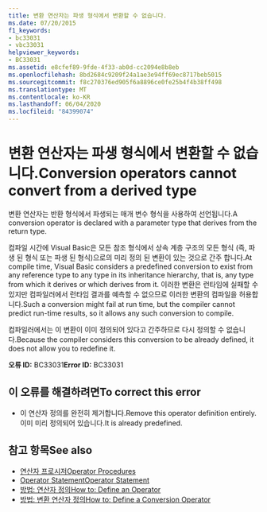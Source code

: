 ```yaml
---
title: 변환 연산자는 파생 형식에서 변환할 수 없습니다.
ms.date: 07/20/2015
f1_keywords:
- bc33031
- vbc33031
helpviewer_keywords:
- BC33031
ms.assetid: e8cfef89-9fde-4f33-ab0d-cc2094e8b8eb
ms.openlocfilehash: 8bd2684c9209f24a1ae3e94ff69ec8717beb5015
ms.sourcegitcommit: f8c270376ed905f6a8896ce0fe25b4f4b38ff498
ms.translationtype: MT
ms.contentlocale: ko-KR
ms.lasthandoff: 06/04/2020
ms.locfileid: "84399074"
---
```

# <a name="conversion-operators-cannot-convert-from-a-derived-type"></a><span data-ttu-id="780d4-102">변환 연산자는 파생 형식에서 변환할 수 없습니다.</span><span class="sxs-lookup"><span data-stu-id="780d4-102">Conversion operators cannot convert from a derived type</span></span>
<span data-ttu-id="780d4-103">변환 연산자는 반환 형식에서 파생되는 매개 변수 형식을 사용하여 선언됩니다.</span><span class="sxs-lookup"><span data-stu-id="780d4-103">A conversion operator is declared with a parameter type that derives from the return type.</span></span>  
  
 <span data-ttu-id="780d4-104">컴파일 시간에 Visual Basic은 모든 참조 형식에서 상속 계층 구조의 모든 형식 (즉, 파생 된 형식 또는 파생 된 형식)으로의 미리 정의 된 변환이 있는 것으로 간주 합니다.</span><span class="sxs-lookup"><span data-stu-id="780d4-104">At compile time, Visual Basic considers a predefined conversion to exist from any reference type to any type in its inheritance hierarchy, that is, any type from which it derives or which derives from it.</span></span> <span data-ttu-id="780d4-105">이러한 변환은 런타임에 실패할 수 있지만 컴파일러에서 런타임 결과를 예측할 수 없으므로 이러한 변환의 컴파일을 허용합니다.</span><span class="sxs-lookup"><span data-stu-id="780d4-105">Such a conversion might fail at run time, but the compiler cannot predict run-time results, so it allows any such conversion to compile.</span></span>  
  
 <span data-ttu-id="780d4-106">컴파일러에서는 이 변환이 이미 정의되어 있다고 간주하므로 다시 정의할 수 없습니다.</span><span class="sxs-lookup"><span data-stu-id="780d4-106">Because the compiler considers this conversion to be already defined, it does not allow you to redefine it.</span></span>  
  
 <span data-ttu-id="780d4-107">**오류 ID:** BC33031</span><span class="sxs-lookup"><span data-stu-id="780d4-107">**Error ID:** BC33031</span></span>  
  
## <a name="to-correct-this-error"></a><span data-ttu-id="780d4-108">이 오류를 해결하려면</span><span class="sxs-lookup"><span data-stu-id="780d4-108">To correct this error</span></span>  
  
- <span data-ttu-id="780d4-109">이 연산자 정의를 완전히 제거합니다.</span><span class="sxs-lookup"><span data-stu-id="780d4-109">Remove this operator definition entirely.</span></span> <span data-ttu-id="780d4-110">이미 미리 정의되어 있습니다.</span><span class="sxs-lookup"><span data-stu-id="780d4-110">It is already predefined.</span></span>  
  
## <a name="see-also"></a><span data-ttu-id="780d4-111">참고 항목</span><span class="sxs-lookup"><span data-stu-id="780d4-111">See also</span></span>

- [<span data-ttu-id="780d4-112">연산자 프로시저</span><span class="sxs-lookup"><span data-stu-id="780d4-112">Operator Procedures</span></span>](../programming-guide/language-features/procedures/operator-procedures.md)
- [<span data-ttu-id="780d4-113">Operator Statement</span><span class="sxs-lookup"><span data-stu-id="780d4-113">Operator Statement</span></span>](../language-reference/statements/operator-statement.md)
- [<span data-ttu-id="780d4-114">방법: 연산자 정의</span><span class="sxs-lookup"><span data-stu-id="780d4-114">How to: Define an Operator</span></span>](../programming-guide/language-features/procedures/how-to-define-an-operator.md)
- [<span data-ttu-id="780d4-115">방법: 변환 연산자 정의</span><span class="sxs-lookup"><span data-stu-id="780d4-115">How to: Define a Conversion Operator</span></span>](../programming-guide/language-features/procedures/how-to-define-a-conversion-operator.md)
